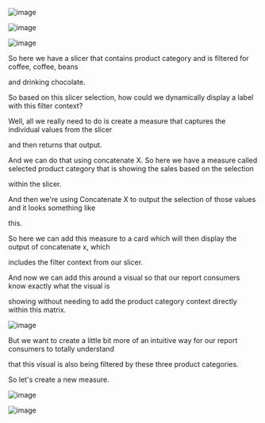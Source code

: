 ![image](https://github.com/liubovkyry/DAX/assets/118057504/a3d1ad76-9e3c-4ad5-be16-04af3eeacd36)

![image](https://github.com/liubovkyry/DAX/assets/118057504/211dd914-3efa-4d6a-aa29-ba3ad464ebff)



![image](https://github.com/liubovkyry/DAX/assets/118057504/51fe91ed-61e0-4958-9225-5eccd39b06c6)

So here we have a slicer that contains product category and is filtered for coffee, coffee, beans

and drinking chocolate.

So based on this slicer selection, how could we dynamically display a label with this filter context?

Well, all we really need to do is create a measure that captures the individual values from the slicer

and then returns that output.

And we can do that using concatenate X.
So here we have a measure called selected product category that is showing the sales based on the selection

within the slicer.

And then we're using Concatenate X to output the selection of those values and it looks something like

this.

So here we can add this measure to a card which will then display the output of concatenate x, which

includes the filter context from our slicer.

And now we can add this around a visual so that our report consumers know exactly what the visual is

showing without needing to add the product category context directly within this matrix.

![image](https://github.com/liubovkyry/DAX/assets/118057504/85222f2a-be68-4757-8c3c-355b3de6dc87)

But we want to create a little bit more of an intuitive way for our report consumers to totally understand

that this visual is also being filtered by these three product categories.

So let's create a new measure.

![image](https://github.com/liubovkyry/DAX/assets/118057504/fb8b1f6d-f32a-4dcb-a923-8fdbf62a2967)


![image](https://github.com/liubovkyry/DAX/assets/118057504/84d2c64d-cc31-430d-8b74-5fd516142547)


